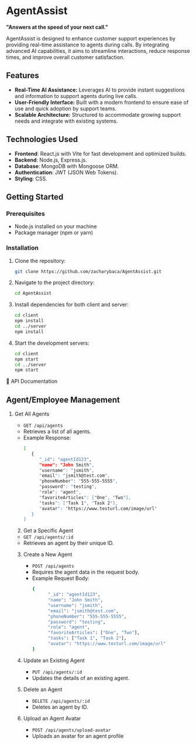 # AgentAssist

**"Answers at the speed of your next call."**

AgentAssist is designed to enhance customer support experiences by providing real-time assistance to agents during calls. By integrating advanced AI capabilities, it aims to streamline interactions, reduce response times, and improve overall customer satisfaction.

## Features

- **Real-Time AI Assistance:** Leverages AI to provide instant suggestions and information to support agents during live calls.
- **User-Friendly Interface:** Built with a modern frontend to ensure ease of use and quick adoption by support teams.
- **Scalable Architecture:** Structured to accommodate growing support needs and integrate with existing systems.

## Technologies Used

- **Frontend**: React.js with Vite for fast development and optimized builds.
- **Backend**: Node.js, Express.js.
- **Database**: MongoDB with Mongoose ORM.
- **Authentication**: JWT (JSON Web Tokens).
- **Styling**: CSS.

## Getting Started

### Prerequisites

- Node.js installed on your machine
- Package manager (npm or yarn)

### Installation

1. Clone the repository:

   ```bash
   git clone https://github.com/zacharybaca/AgentAssist.git

2. Navigate to the project directory:
   ```bash
   cd AgentAssist

3. Install dependencies for both client and server:
   ```bash
   cd client
   npm install
   cd ../server
   npm install

4. Start the development servers:
   ```bash
   cd client
   npm start
   cd ../server
   npm start

📡 API Documentation

## Agent/Employee Management

   1. Get All Agents
      - <code>GET /api/agents</code>
      - Retrieves a list of all agents.
      - Example Response:
         ```bash
         [
            {
               "_id": "agentId123",
               "name": "John Smith",
               "username": "jsmith",
               "email": "jsmith@test.com",
               "phoneNumber": "555-555-5555",
               "password": "testing",
               "role": "agent",
               "favoriteArticles": ["One", "Two"],
               "tasks": ["Task 1", "Task 2"],
               "avatar": "https://www.testurl.com/image/url"
            }
         ]

      2. Get a Specific Agent
      - <code>GET /api/agents/:id</code>
      - Retrieves an agent by their unique ID.
     
      3. Create a New Agent
         - <code>POST /api/agents</code>
         - Requires the agent data in the request body.
         - Example Request Body:
            ```bash
            {
                  "_id": "agentId123",
                  "name": "John Smith",
                  "username": "jsmith",
                  "email": "jsmith@test.com",
                  "phoneNumber": "555-555-5555",
                  "password": "testing",
                  "role": "agent",
                  "favoriteArticles": ["One", "Two"],
                  "tasks": ["Task 1", "Task 2"],
                  "avatar": "https://www.testurl.com/image/url"
            }

      4. Update an Existing Agent
         - <code>PUT /api/agents/:id</code>
         - Updates the details of an existing agent.
        
      5. Delete an Agent
         - <code>DELETE /api/agents/:id</code>
         - Deletes an agent by ID.
        
      6. Upload an Agent Avatar
         - <code>POST /api/agents/upload-avatar</code>
         - Uploads an avatar for an agent profile
